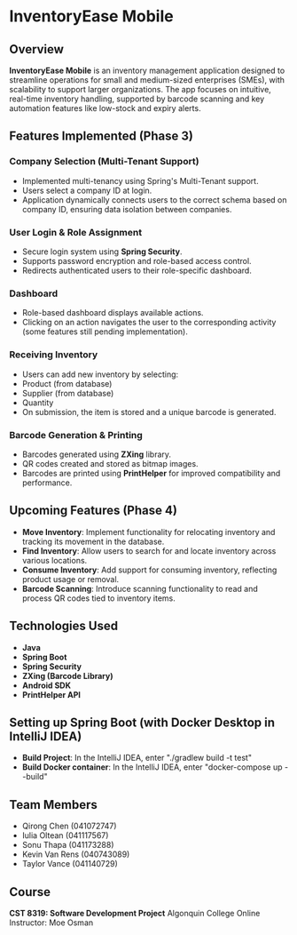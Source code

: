 # InventoryEase Mobile
## Overview
**InventoryEase Mobile** is an inventory management application designed to streamline
operations for small and medium-sized enterprises (SMEs), with scalability to support
larger organizations. The app focuses on intuitive, real-time inventory handling, supported
by barcode scanning and key automation features like low-stock and expiry alerts.
## Features Implemented (Phase 3)
### Company Selection (Multi-Tenant Support)
- Implemented multi-tenancy using Spring's Multi-Tenant support.
- Users select a company ID at login.
- Application dynamically connects users to the correct schema based on company ID,
ensuring data isolation between companies.
### User Login & Role Assignment
- Secure login system using **Spring Security**.
- Supports password encryption and role-based access control.
- Redirects authenticated users to their role-specific dashboard.
### Dashboard
- Role-based dashboard displays available actions.
- Clicking on an action navigates the user to the corresponding activity (some features still
pending implementation).
### Receiving Inventory
- Users can add new inventory by selecting:
 - Product (from database)
 - Supplier (from database)
 - Quantity
- On submission, the item is stored and a unique barcode is generated.
### Barcode Generation & Printing
- Barcodes generated using **ZXing** library.
- QR codes created and stored as bitmap images.
- Barcodes are printed using **PrintHelper** for improved compatibility and performance.
## Upcoming Features (Phase 4)
- **Move Inventory**: Implement functionality for relocating inventory and tracking its
movement in the database.
- **Find Inventory**: Allow users to search for and locate inventory across various
locations.
- **Consume Inventory**: Add support for consuming inventory, reflecting product usage
or removal.
- **Barcode Scanning**: Introduce scanning functionality to read and process QR codes
tied to inventory items.
## Technologies Used
- **Java**
- **Spring Boot**
- **Spring Security**
- **ZXing (Barcode Library)**
- **Android SDK**
- **PrintHelper API**
## Setting up Spring Boot (with Docker Desktop in IntelliJ IDEA)
- **Build Project**: In the IntelliJ IDEA, enter "./gradlew build -t test"
- **Build Docker container**: In the IntelliJ IDEA, enter "docker-compose up --build"
## Team Members
- Qirong Chen (041072747)
- Iulia Oltean (041117567)
- Sonu Thapa (041173288)
- Kevin Van Rens (040743089)
- Taylor Vance (041140729)
## Course
**CST 8319: Software Development Project**
Algonquin College Online
Instructor: Moe Osman
